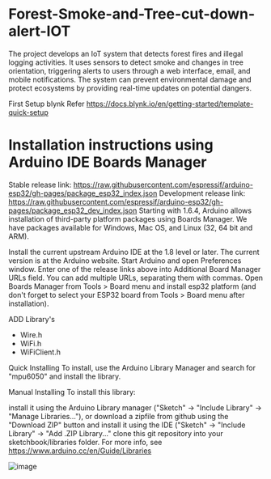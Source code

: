 # Forest-Smoke-and-Tree-cut-down-alert-IOT

The project develops an IoT system that detects forest fires and illegal logging activities. It uses sensors to detect smoke and changes in tree orientation, triggering alerts to users through a web interface, email, and mobile notifications. The system can prevent environmental damage and protect ecosystems by providing real-time updates on potential dangers.

First Setup blynk 
Refer https://docs.blynk.io/en/getting-started/template-quick-setup


Installation instructions using Arduino IDE Boards Manager
==========================================================
Stable release link: https://raw.githubusercontent.com/espressif/arduino-esp32/gh-pages/package_esp32_index.json
Development release link: https://raw.githubusercontent.com/espressif/arduino-esp32/gh-pages/package_esp32_dev_index.json
Starting with 1.6.4, Arduino allows installation of third-party platform packages using Boards Manager. We have packages available for Windows, Mac OS, and Linux (32, 64 bit and ARM).

Install the current upstream Arduino IDE at the 1.8 level or later. The current version is at the Arduino website.
Start Arduino and open Preferences window.
Enter one of the release links above into Additional Board Manager URLs field. You can add multiple URLs, separating them with commas.
Open Boards Manager from Tools > Board menu and install esp32 platform (and don't forget to select your ESP32 board from Tools > Board menu after installation).

ADD Library's 
* Wire.h
* WiFi.h
* WiFiClient.h

Quick Installing
To install, use the Arduino Library Manager and search for "mpu6050" and install the library.

Manual Installing
To install this library:

install it using the Arduino Library manager ("Sketch" -> "Include Library" -> "Manage Libraries..."), or
download a zipfile from github using the "Download ZIP" button and install it using the IDE ("Sketch" -> "Include Library" -> "Add .ZIP Library..."
clone this git repository into your sketchbook/libraries folder.
For more info, see https://www.arduino.cc/en/Guide/Libraries


![image](https://user-images.githubusercontent.com/127333901/224089846-1a6c5f5b-38ca-4f7d-8b7f-407cedf638f1.png)



